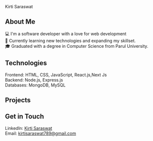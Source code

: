 
  <div id="header">
    Kirti Saraswat
  </div>
  <div id="content">
    <div class="section">
      <h2>About Me</h2>
      <p>
        💻 I'm a software developer with a love for web development<br>
        🌱 Currently learning new technologies and expanding my skillset.<br>
        🎓 Graduated with a degree in Computer Science from Parul University.
      </p>
    </div>
    <div class="section">
      <h2>Technologies</h2>
      <p>
        Frontend: HTML, CSS, JavaScript, React.js,Next Js<br>
        Backend: Node.js, Express.js<br>
        Databases: MongoDB, MySQL<br>
      </p>
    </div>
    <div class="section">
      <h2>Projects</h2>
    </div>
    <div class="section">
      <h2>Get in Touch</h2>
      <div class="contact-links">
        LinkedIn: <a href="https://www.linkedin.com/in/kirti-saraswat-196678249/">Kirti Saraswat</a><br>
        Email: <a href="kirtisaraswat789@gmail.com">kirtisaraswat789@gmail.com</a>
      </div>
    </div>
  </div>
